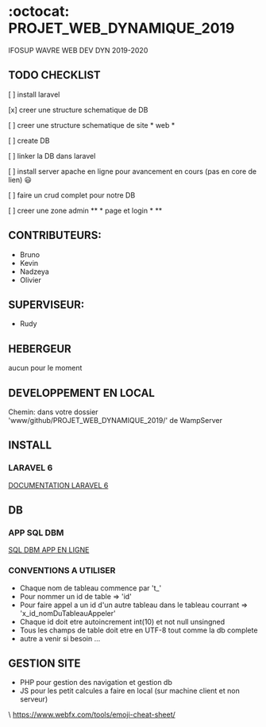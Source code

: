 # :octocat: PROJET_WEB_DYNAMIQUE_2019
IFOSUP WAVRE WEB DEV DYN 2019-2020

## TODO CHECKLIST

[ ] install laravel

[x] creer une structure schematique de DB

[ ] creer une structure schematique de site * web *

[ ] create DB

[ ] linker la DB dans laravel

[ ] install server apache en ligne pour avancement en cours (pas en core de lien) :smiley:

[ ] faire un crud complet pour notre DB

[ ] creer une zone admin ** * page et login * ** 
 
## CONTRIBUTEURS:

* Bruno
* Kevin
* Nadzeya
* Olivier

## SUPERVISEUR:

* Rudy

## HEBERGEUR

aucun pour le moment
  
## DEVELOPPEMENT EN LOCAL

Chemin: dans votre dossier 'www/github/PROJET_WEB_DYNAMIQUE_2019/' de WampServer

## INSTALL 

### LARAVEL 6

[DOCUMENTATION LARAVEL 6](https://laravel.com/docs/6.x)

## DB

### APP SQL DBM

[SQL DBM APP EN LIGNE](https://app.sqldbm.com/)

### CONVENTIONS A UTILISER

* Chaque nom de tableau commence par 't_'
* Pour nommer un id de table => 'id'
* Pour faire appel a un id d'un autre tableau dans le tableau courrant => 'x_id_nomDuTableauAppeler'
* Chaque id doit etre autoincrement int(10) et not null unsingned
* Tous les champs de table doit etre en UTF-8 tout comme la db complete
* autre a venir si besoin ...

## GESTION SITE

* PHP pour gestion des navigation et gestion db
* JS pour les petit calcules a faire en local (sur machine client et non serveur)

\ https://www.webfx.com/tools/emoji-cheat-sheet/
